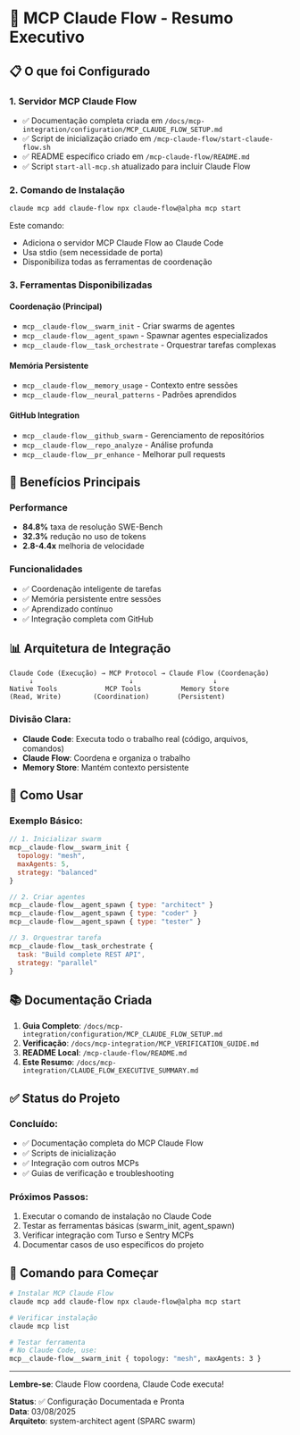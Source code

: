 # 🚀 MCP Claude Flow - Resumo Executivo

## 📋 O que foi Configurado

### 1. **Servidor MCP Claude Flow**
- ✅ Documentação completa criada em `/docs/mcp-integration/configuration/MCP_CLAUDE_FLOW_SETUP.md`
- ✅ Script de inicialização criado em `/mcp-claude-flow/start-claude-flow.sh`
- ✅ README específico criado em `/mcp-claude-flow/README.md`
- ✅ Script `start-all-mcp.sh` atualizado para incluir Claude Flow

### 2. **Comando de Instalação**

```bash
claude mcp add claude-flow npx claude-flow@alpha mcp start
```

Este comando:
- Adiciona o servidor MCP Claude Flow ao Claude Code
- Usa stdio (sem necessidade de porta)
- Disponibiliza todas as ferramentas de coordenação

### 3. **Ferramentas Disponibilizadas**

#### **Coordenação (Principal)**
- `mcp__claude-flow__swarm_init` - Criar swarms de agentes
- `mcp__claude-flow__agent_spawn` - Spawnar agentes especializados
- `mcp__claude-flow__task_orchestrate` - Orquestrar tarefas complexas

#### **Memória Persistente**
- `mcp__claude-flow__memory_usage` - Contexto entre sessões
- `mcp__claude-flow__neural_patterns` - Padrões aprendidos

#### **GitHub Integration**
- `mcp__claude-flow__github_swarm` - Gerenciamento de repositórios
- `mcp__claude-flow__repo_analyze` - Análise profunda
- `mcp__claude-flow__pr_enhance` - Melhorar pull requests

## 🎯 Benefícios Principais

### **Performance**
- **84.8%** taxa de resolução SWE-Bench
- **32.3%** redução no uso de tokens
- **2.8-4.4x** melhoria de velocidade

### **Funcionalidades**
- ✅ Coordenação inteligente de tarefas
- ✅ Memória persistente entre sessões
- ✅ Aprendizado contínuo
- ✅ Integração completa com GitHub

## 📊 Arquitetura de Integração

```
Claude Code (Execução) → MCP Protocol → Claude Flow (Coordenação)
     ↓                        ↓                    ↓
Native Tools            MCP Tools          Memory Store
(Read, Write)        (Coordination)       (Persistent)
```

### **Divisão Clara:**
- **Claude Code**: Executa todo o trabalho real (código, arquivos, comandos)
- **Claude Flow**: Coordena e organiza o trabalho
- **Memory Store**: Mantém contexto persistente

## 🚀 Como Usar

### **Exemplo Básico:**
```javascript
// 1. Inicializar swarm
mcp__claude-flow__swarm_init {
  topology: "mesh",
  maxAgents: 5,
  strategy: "balanced"
}

// 2. Criar agentes
mcp__claude-flow__agent_spawn { type: "architect" }
mcp__claude-flow__agent_spawn { type: "coder" }
mcp__claude-flow__agent_spawn { type: "tester" }

// 3. Orquestrar tarefa
mcp__claude-flow__task_orchestrate {
  task: "Build complete REST API",
  strategy: "parallel"
}
```

## 📚 Documentação Criada

1. **Guia Completo**: `/docs/mcp-integration/configuration/MCP_CLAUDE_FLOW_SETUP.md`
2. **Verificação**: `/docs/mcp-integration/MCP_VERIFICATION_GUIDE.md`
3. **README Local**: `/mcp-claude-flow/README.md`
4. **Este Resumo**: `/docs/mcp-integration/CLAUDE_FLOW_EXECUTIVE_SUMMARY.md`

## ✅ Status do Projeto

### **Concluído:**
- ✅ Documentação completa do MCP Claude Flow
- ✅ Scripts de inicialização
- ✅ Integração com outros MCPs
- ✅ Guias de verificação e troubleshooting

### **Próximos Passos:**
1. Executar o comando de instalação no Claude Code
2. Testar as ferramentas básicas (swarm_init, agent_spawn)
3. Verificar integração com Turso e Sentry MCPs
4. Documentar casos de uso específicos do projeto

## 🎯 Comando para Começar

```bash
# Instalar MCP Claude Flow
claude mcp add claude-flow npx claude-flow@alpha mcp start

# Verificar instalação
claude mcp list

# Testar ferramenta
# No Claude Code, use:
mcp__claude-flow__swarm_init { topology: "mesh", maxAgents: 3 }
```

---

**Lembre-se**: Claude Flow coordena, Claude Code executa!

**Status**: ✅ Configuração Documentada e Pronta  
**Data**: 03/08/2025  
**Arquiteto**: system-architect agent (SPARC swarm)